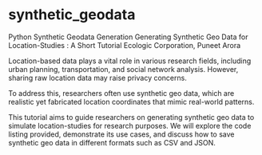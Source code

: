 # synthetic_geodata
Python Synthetic Geodata Generation 
Generating Synthetic Geo Data for Location-Studies : 
A Short Tutorial
Ecologic Corporation, Puneet Arora 



Location-based data plays a vital role in various research fields, including urban planning, transportation, and social network analysis. However, sharing raw location data may raise privacy concerns. 

To address this, researchers often use synthetic geo data, which are realistic yet fabricated location coordinates that mimic real-world patterns.




This tutorial aims to guide researchers on generating synthetic geo data to simulate location-studies for research purposes. We will explore the code listing provided, demonstrate its use cases, and discuss how to save synthetic geo data in different formats such as CSV and JSON.
